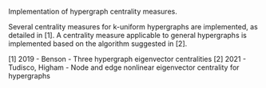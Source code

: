 Implementation of hypergraph centrality measures. 

Several centrality measures for k-uniform hypergraphs are implemented, as detailed in [1]. 
A centrality measure applicable to general hypergraphs is implemented based on the algorithm suggested in [2]. 

[1]	2019 - Benson - Three hypergraph eigenvector centralities
[2] 2021 - Tudisco, Higham - Node and edge nonlinear eigenvector centrality for hypergraphs